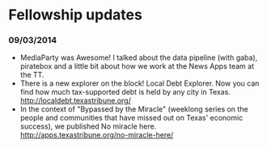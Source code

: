 # Fellowship updates

### 09/03/2014
* MediaParty was Awesome! I talked about the data pipeline (with gaba), piratebox and a little bit about how we work at the News Apps team at the TT.
* There is a new explorer on the block! Local Debt Explorer. Now you can find how much tax-supported debt is held by any city in Texas. http://localdebt.texastribune.org/
* In the context of "Bypassed by the Miracle" (weeklong series on the people and communities that have missed out on Texas' economic success), we published No miracle here. http://apps.texastribune.org/no-miracle-here/

